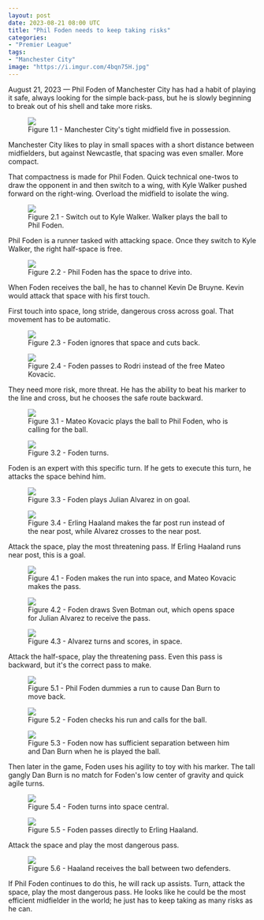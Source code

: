 ```yaml
---
layout: post
date: 2023-08-21 08:00 UTC
title: "Phil Foden needs to keep taking risks"
categories:
- "Premier League"
tags:
- "Manchester City"
image: "https://i.imgur.com/4bqn75H.jpg"
---
```


August 21, 2023 — Phil Foden of Manchester City has had a habit of playing it safe, always looking for the simple back-pass, but he is slowly beginning to break out of his shell and take more risks. 

<!---more--->

<figure>
    <img src="https://i.imgur.com/7MoqAvp.jpg">
    <figcaption>Figure 1.1 - Manchester City's tight midfield five in possession.</figcaption>
</figure> 

Manchester City likes to play in small spaces with a short distance between midfielders, but against Newcastle, that spacing was even smaller. More compact. 

That compactness is made for Phil Foden. Quick technical one-twos to draw the opponent in and then switch to a wing, with Kyle Walker pushed forward on the right-wing. Overload the midfield to isolate the wing. 

<figure>
    <img src="https://i.imgur.com/qHlRs69.jpg">
    <figcaption>Figure 2.1 - Switch out to Kyle Walker. Walker plays the ball to Phil Foden.</figcaption>
</figure> 

Phil Foden is a runner tasked with attacking space. Once they switch to Kyle Walker, the right half-space is free. 

<figure>
    <img src="https://i.imgur.com/4bqn75H.jpg">
    <figcaption>Figure 2.2 - Phil Foden has the space to drive into.</figcaption>
</figure> 

When Foden receives the ball, he has to channel Kevin De Bruyne. Kevin would attack that space with his first touch. 

First touch into space, long stride, dangerous cross across goal. That movement has to be automatic. 

<figure>
    <img src="https://i.imgur.com/hNiuzKY.jpg">
    <figcaption>Figure 2.3 - Foden ignores that space and cuts back.</figcaption>
</figure> 

<figure>
    <img src="https://i.imgur.com/OgUM6r1.jpg">
    <figcaption>Figure 2.4 - Foden passes to Rodri instead of the free Mateo Kovacic.</figcaption>
</figure> 

They need more risk, more threat. He has the ability to beat his marker to the line and cross, but he chooses the safe route backward. 

<figure>
    <img src="https://i.imgur.com/VYBhZHu.jpg">
    <figcaption>Figure 3.1 - Mateo Kovacic plays the ball to Phil Foden, who is calling for the ball.</figcaption>
</figure> 

<figure>
    <img src="https://i.imgur.com/mGOoQCH.jpg">
    <figcaption>Figure 3.2 - Foden turns.</figcaption>
</figure> 

Foden is an expert with this specific turn. If he gets to execute this turn, he attacks the space behind him. 

<figure>
    <img src="https://i.imgur.com/Pdosdts.jpg">
    <figcaption>Figure 3.3 - Foden plays Julian Alvarez in on goal.</figcaption>
</figure> 

<figure>
    <img src="https://i.imgur.com/kSBut51.jpg">
    <figcaption>Figure 3.4 - Erling Haaland makes the far post run instead of the near post, while Alvarez crosses to the near post.</figcaption>
</figure> 

Attack the space, play the most threatening pass. If Erling Haaland runs near post, this is a goal. 

<figure>
    <img src="https://i.imgur.com/hSLdB0v.jpg">
    <figcaption>Figure 4.1 - Foden makes the run into space, and Mateo Kovacic makes the pass.</figcaption>
</figure> 

<figure>
    <img src="https://i.imgur.com/kTRIyPk.jpg">
    <figcaption>Figure 4.2 - Foden draws Sven Botman out, which opens space for Julian Alvarez to receive the pass.</figcaption>
</figure> 

<figure>
    <img src="https://i.imgur.com/rAeOCuN.jpg">
    <figcaption>Figure 4.3 - Alvarez turns and scores, in space.</figcaption>
</figure> 

Attack the half-space, play the threatening pass. Even this pass is backward, but it's the correct pass to make.  

<figure>
    <img src="https://i.imgur.com/1X0R4uf.jpg">
    <figcaption>Figure 5.1 - Phil Foden dummies a run to cause Dan Burn to move back.</figcaption>
</figure> 

<figure>
    <img src="https://i.imgur.com/7zRi3O1.jpg">
    <figcaption>Figure 5.2 - Foden checks his run and calls for the ball.</figcaption>
</figure> 

<figure>
    <img src="https://i.imgur.com/xwpcTKd.jpg">
    <figcaption>Figure 5.3 - Foden now has sufficient separation between him and Dan Burn when he is played the ball.</figcaption>
</figure> 

Then later in the game, Foden uses his agility to toy with his marker. The tall gangly Dan Burn is no match for Foden's low center of gravity and quick agile turns. 

<figure>
    <img src="https://i.imgur.com/9xGw1Er.jpg">
    <figcaption>Figure 5.4 - Foden turns into space central.</figcaption>
</figure> 

<figure>
    <img src="https://i.imgur.com/PUtawVs.jpg">
    <figcaption>Figure 5.5 - Foden passes directly to Erling Haaland.</figcaption>
</figure> 

Attack the space and play the most dangerous pass.

<figure>
    <img src="https://i.imgur.com/M3UGfrR.jpg">
    <figcaption>Figure 5.6 - Haaland receives the ball between two defenders.</figcaption>
</figure> 

If Phil Foden continues to do this, he will rack up assists. Turn, attack the space, play the most dangerous pass. He looks like he could be the most efficient midfielder in the world; he just has to keep taking as many risks as he can.
